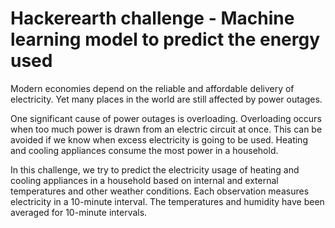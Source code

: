 # Hackerearth challenge - Machine learning model to predict the energy used

Modern economies depend on the reliable and affordable delivery of electricity. Yet many places in the world are still affected by power outages.

One significant cause of power outages is overloading. Overloading occurs when too much power is drawn from an electric circuit at once. This can be avoided if we know when excess electricity is going to be used. Heating and cooling appliances consume the most power in a household.

In this challenge, we try to predict the electricity usage of heating and cooling appliances in a household based on internal and external temperatures and other weather conditions. Each observation measures electricity in a 10-minute interval. The temperatures and humidity have been averaged for 10-minute intervals.

